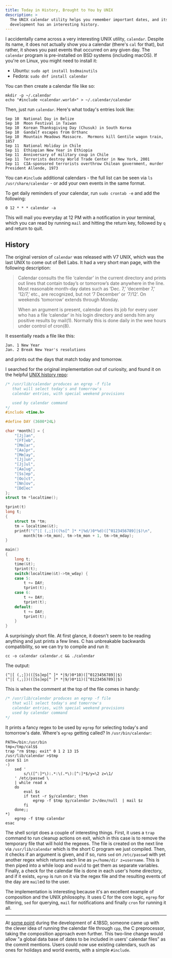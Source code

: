 ```yaml
---
title: Today in History, Brought to You by UNIX
description: >
  The UNIX calendar utility helps you remember important dates, and its
  development has an interesting history.
---
```


I accidentally came across a very interesting UNIX utility, `calendar`. Despite
its name, it does not actually show you a calendar (there's `cal` for that),
but rather, it shows you past events that occurred on any given day. The
`calendar` program is pre-installed on BSD systems (including macOS). If you're
on Linux, you might need to install it:

- Ubuntu: `sudo apt install bsdmainutils`
- Fedora: `sudo dnf install calendar`

You can then create a calendar file like so:

    mkdir -p ~/.calendar
    echo "#include <calendar.world>" > ~/.calendar/calendar

Then, just run `calendar`. Here's what today's entries look like:

```
Sep 10 	National Day in Belize
Sep 10 	Moon Festival in Taiwan
Sep 10 	Korean Thanksgiving Day (Chusuk) in South Korea
Sep 10 	Gandalf escapes from Orthanc
Sep 10 	Mountain Meadows Massacre.  Mormons kill Gentile wagon train, 1857
Sep 11 	National Holiday in Chile
Sep 11 	Ethiopian New Year in Ethiopia
Sep 11 	Anniversary of military coup in Chile
Sep 11 	Terrorists destroy World Trade Center in New York, 2001
Sep 11 	CIA-sponsored terrorists overthrow Chilean government, murder President Allende, 1973
```

You can `#include` additional calendars - the full list can be seen via `ls
/usr/share/calendar` - or add your own events in the same format.

To get daily reminders of your calendar, run `sudo crontab -e` and add the
following:

    0 12 * * * calendar -a

This will mail you everyday at 12 PM with a notification in your terminal,
which you can read by running `mail` and hitting the return key, followed by
`q` and return to quit.

History
------

The original version of `calendar` was released with V7 UNIX, which was the
last UNIX to come out of Bell Labs. It had a very short man page, with the
following description:

> Calendar consults the file ‘calendar’ in the current directory and prints out
> lines that contain today’s or tomorrow’s date anywhere in the line. Most
> reasonable month-day dates such as ‘Dec. 7,’ ‘december 7,’ ‘12/7,’ etc., are
> recognized, but not ‘7 December’ or ‘7/12’. On weekends ‘tomorrow’ extends
> through Monday.
>
> When an argument is present, calendar does its job for every user who has a
> file ‘calendar’ in his login directory and sends him any positive results by
> mail(1). Normally this is done daily in the wee hours under control of
> cron(8).

It essentially reads a file like this:

```
Jan. 1 New Year
Jan. 2 Break New Year's resolutions
```

and prints out the days that match today and tomorrow.

I searched for the original implementation out of curiosity, and found it on
the helpful [UNIX history
repo](https://github.com/dspinellis/unix-history-repo/blob/Research-V7/usr/src/cmd/calendar.c):

```c
/* /usr/lib/calendar produces an egrep -f file
   that will select today's and tomorrow's
   calendar entries, with special weekend provisions

   used by calendar command
*/
#include <time.h>

#define DAY (3600*24L)

char *month[] = {
	"[Jj]an",
	"[Ff]eb",
	"[Mm]ar",
	"[Aa]pr",
	"[Mm]ay",
	"[Jj]un",
	"[Jj]ul",
	"[Aa]ug",
	"[Ss]ep",
	"[Oo]ct",
	"[Nn]ov",
	"[Dd]ec"
};
struct tm *localtime();

tprint(t)
long t;
{
	struct tm *tm;
	tm = localtime(&t);
	printf("(^|[ (,;])((%s[^ ]* *|%d/)0*%d)([^0123456789]|$)\n",
		month[tm->tm_mon], tm->tm_mon + 1, tm->tm_mday);
}

main()
{
	long t;
	time(&t);
	tprint(t);
	switch(localtime(&t)->tm_wday) {
	case 5:
		t += DAY;
		tprint(t);
	case 6:
		t += DAY;
		tprint(t);
	default:
		t += DAY;
		tprint(t);
	}
}
```

A surprisingly short file. At first glance, it doesn't seem to be reading
anything and just prints a few lines. C has unbreakable backwards
compatibility, so we can try to compile and run it:

    cc -o calendar calendar.c && ./calendar

The output:

    (^|[ (,;])(([Ss]ep[^ ]* *|9/)0*10)([^0123456789]|$)
    (^|[ (,;])(([Ss]ep[^ ]* *|9/)0*11)([^0123456789]|$)

This is when the comment at the top of the file comes in handy:

```c
/* /usr/lib/calendar produces an egrep -f file
   that will select today's and tomorrow's
   calendar entries, with special weekend provisions
   used by calendar command
*/
```

It prints a fancy regex to be used by `egrep` for selecting today's and
tomorrow's date. Where's `egrep` getting called? In `/usr/bin/calendar`:

```shell
PATH=/bin:/usr/bin
tmp=/tmp/cal$$
trap "rm $tmp; exit" 0 1 2 13 15
/usr/lib/calendar >$tmp
case $1 in
-)
	sed '
		s/\([^:]*\):.*:\(.*\):[^:]*$/y=\2 z=\1/
	' /etc/passwd \
	| while read x
	do
		eval $x
		if test -r $y/calendar; then
			egrep -f $tmp $y/calendar 2>/dev/null  | mail $z
		fi
	done;;
*)
	egrep -f $tmp calendar
esac
```

The shell script does a couple of interesting things. First, it uses a `trap`
command to run cleanup actions on exit, which in this case is to remove the
temporary file that will hold the regexes. The file is created on the next line
via `/usr/lib/calendar` which is the short C program we just compiled. Then, it
checks if an argument is given, and if so, runs `sed` on `/etc/passwd` with yet
another regex which returns each line as `y=/home/dir z=username`. This is then
piped into a while loop and `eval`d to get them as separate variables.
Finally, a check for the calendar file is done in each user's home directory,
and if it exists, `egrep` is run on it via the regex file and the resulting
events of the day are `mail`ed to the user.

The implementation is interesting because it's an excellent example of
composition and the UNIX philosophy. It uses C for the core logic, `egrep` for
filtering, `sed` for querying, `mail` for notifications and finally `cron` for
running it all.

---

At [some
point](https://github.com/dspinellis/unix-history-repo/blob/BSD-4_1c_2/usr/src/usr.bin/calendar/calendar.sh)
during the development of 4.1BSD, someone came up with the clever idea of
running the calendar file through `cpp`, the C preprocessor, taking the
composition approach even further. This two-line change would allow "a global
data base of dates to be included in users' calendar files" as the commit
mentions. Users could now use existing calendars, such as ones for holidays and
world events, with a simple `#include`.
